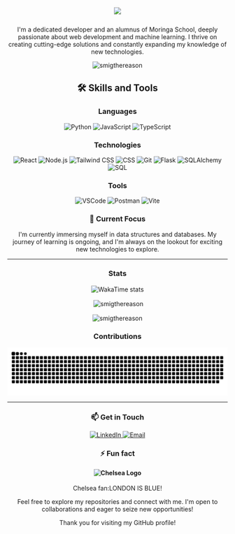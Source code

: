 <h1 align="center">
  <img src="https://readme-typing-svg.demolab.com?font=Poppins&weight=600&size=30&pause=1000&center=true&vCenter=true&width=435&lines=Hi+There+%F0%9F%91%8B;I'm+Victor+Maina!+%F0%9F%98%84"/>
</h1>

<p align="center">I'm a dedicated developer and an alumnus of Moringa School, deeply passionate about web development and machine learning. I thrive on creating cutting-edge solutions and constantly expanding my knowledge of new technologies.
</p>
<p align="center"> <img src="https://komarev.com/ghpvc/?username=smigthereason&label=Profile%20views&color=0e75b6&style=flat" alt="smigthereason" /> </p>

<h2 align="center">
  🛠️ Skills and Tools
</h2> 
  
<h3 align="center"> Languages </h3>
<p align="center">
  <img src="https://img.shields.io/badge/Python-3776AB?style=for-the-badge&logo=python&logoColor=white" alt="Python">
  <img src="https://img.shields.io/badge/JavaScript-F7DF1E?style=for-the-badge&logo=javascript&logoColor=black" alt="JavaScript">
  <img src="https://img.shields.io/badge/TypeScript-3178C6?style=for-the-badge&logo=typescript&logoColor=white" alt="TypeScript">
</p>

<h3 align="center"> Technologies </h3>
<p align="center">
  <img src="https://img.shields.io/badge/React-61DAFB?style=for-the-badge&logo=react&logoColor=black" alt="React">
  <img src="https://img.shields.io/badge/Node.js-339933?style=for-the-badge&logo=node-dot-js&logoColor=white" alt="Node.js">
  <img src="https://img.shields.io/badge/Tailwind_CSS-38B2AC?style=for-the-badge&logo=tailwind-css&logoColor=white" alt="Tailwind CSS">
  <img src="https://img.shields.io/badge/CSS-1572B6?style=for-the-badge&logo=css3&logoColor=white" alt="CSS">
  <img src="https://img.shields.io/badge/Git-F05032?style=for-the-badge&logo=git&logoColor=white" alt="Git">
  <img src="https://img.shields.io/badge/Flask-000000?style=for-the-badge&logo=flask&logoColor=white" alt="Flask">
  <img src="https://img.shields.io/badge/SQLAlchemy-1F1F1F?style=for-the-badge&logo=python&logoColor=white" alt="SQLAlchemy">
  <img src="https://img.shields.io/badge/SQL-003B57?style=for-the-badge&logo=sqlite&logoColor=white" alt="SQL">
</p>

<h3 align="center"> Tools </h3>
<p align="center">
  <img src="https://img.shields.io/badge/VSCode-0078D4?style=for-the-badge&logo=visual-studio-code&logoColor=white" alt="VSCode">
  <img src="https://img.shields.io/badge/Postman-FF6C37?style=for-the-badge&logo=postman&logoColor=white" alt="Postman">
  <img src="https://img.shields.io/badge/Vite-646CFF?style=for-the-badge&logo=vite&logoColor=white" alt="Vite">
</p>



<h3 align="center"> 🌱 Current Focus </h3>
<p align="center">
I'm currently immersing myself in data structures and databases. My journey of learning is ongoing, and I'm always on the lookout for exciting new technologies to explore.
</p>

---

<h3 align="center">Stats</h3>
<p align="center">
  <img align="center" src="https://github-readme-stats.vercel.app/api/wakatime?username=smigthereason&layout=compact&theme=react&border_radius=10&size_weight=0.5&count_weight=0.5&range=all_time" alt="WakaTime stats" />
</p>




<p align="center">&nbsp;<img align="center" src="https://github-readme-stats.vercel.app/api?username=smigthereason&locale=en&count_private=true&show_icons=true&theme=react&rank_icon=github&border_radius=10" alt="smigthereason" /></p>

<p align="center"><img align="center" src="https://github-readme-streak-stats.herokuapp.com/?user=smigthereason&count_private=true&theme=react&border_radius=10"" alt="smigthereason" /></p>

<h3 align="center">Contributions</h3>
<picture align="center">
  <source
    media="(prefers-color-scheme: dark)"
    srcset="https://github.com/smigthereason/smigthereason/blob/output/github-contribution-grid-snake-dark.svg"
  />
  <source
    media="(prefers-color-scheme: light)"
    srcset="https://github.com/smigthereason/smigthereason/blob/output/github-contribution-grid-snake.svg"
  />
  <img
    align="center"
    alt="github contribution grid snake animation"
    src="https://raw.githubusercontent.com/platane/snk/output/github-contribution-grid-snake.svg"
  />
</picture>

---
<h3 align="center"> 📫 Get in Touch </h3>
<div align="center">
  <a href="https://www.linkedin.com/in/victor-maina-smg/">
    <img src="https://img.shields.io/badge/LinkedIn-Victor%20Maina-blue?style=for-the-badge&logo=linkedin&logoColor=white" alt="LinkedIn">
  </a>
  <a href="mailto:victor.dmaina@gmail.com">
    <img src="https://img.shields.io/badge/Email-victor.dmaina%40gmail.com-red?style=for-the-badge&logo=gmail&logoColor=white" alt="Email">
  </a>
</div>


<h3 align="center"> ⚡ Fun fact </h3>
<h4 align="center"><img src="https://i.pinimg.com/736x/ea/83/eb/ea83eb30328cdd78d85195ca3eda8b07.jpg" alt="Chelsea Logo" width="100" height="100"/></h4> 
<p align="center">Chelsea fan:LONDON IS BLUE!</p>


<p align="center">Feel free to explore my repositories and connect with me. I'm open to collaborations and eager to seize new opportunities!</p>

<p align="center">Thank you for visiting my GitHub profile!</p>


